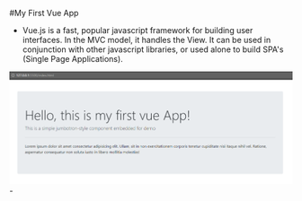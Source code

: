 #My First Vue App
- Vue.js is a fast, popular javascript framework for building user interfaces. In the MVC model, it handles the View. It can be used in conjunction with other javascript libraries, or used alone to build SPA's (Single Page Applications).

<img src="demo.PNG" />
- 